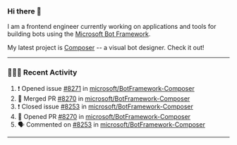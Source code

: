 ### Hi there 👋

I am a frontend engineer currently working on applications and tools for building bots using the [Microsoft Bot Framework](https://dev.botframework.com/).

My latest project is [Composer](https://github.com/microsoft/BotFramework-Composer) -- a visual bot designer. Check it out!

---

### 👨🏻‍💻 Recent Activity

<!--START_SECTION:activity-->
1. ❗️ Opened issue [#8271](https://github.com/microsoft/BotFramework-Composer/issues/8271) in [microsoft/BotFramework-Composer](https://github.com/microsoft/BotFramework-Composer)
2. 🎉 Merged PR [#8270](https://github.com/microsoft/BotFramework-Composer/pull/8270) in [microsoft/BotFramework-Composer](https://github.com/microsoft/BotFramework-Composer)
3. ❗️ Closed issue [#8253](https://github.com/microsoft/BotFramework-Composer/issues/8253) in [microsoft/BotFramework-Composer](https://github.com/microsoft/BotFramework-Composer)
4. 💪 Opened PR [#8270](https://github.com/microsoft/BotFramework-Composer/pull/8270) in [microsoft/BotFramework-Composer](https://github.com/microsoft/BotFramework-Composer)
5. 🗣 Commented on [#8253](https://github.com/microsoft/BotFramework-Composer/issues/8253) in [microsoft/BotFramework-Composer](https://github.com/microsoft/BotFramework-Composer)
<!--END_SECTION:activity-->

---

<!--
**a-b-r-o-w-n/a-b-r-o-w-n** is a ✨ _special_ ✨ repository because its `README.md` (this file) appears on your GitHub profile.

Here are some ideas to get you started:

- 🔭 I’m currently working on ...
- 🌱 I’m currently learning ...
- 👯 I’m looking to collaborate on ...
- 🤔 I’m looking for help with ...
- 💬 Ask me about ...
- 📫 How to reach me: ...
- 😄 Pronouns: ...
- ⚡ Fun fact: ...
-->
